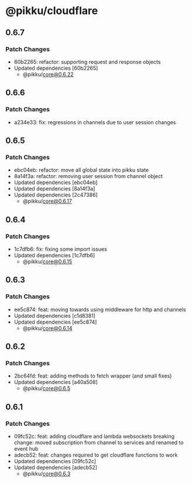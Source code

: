 # @pikku/cloudflare

## 0.6.7

### Patch Changes

- 60b2265: refactor: supporting request and response objects
- Updated dependencies [60b2265]
  - @pikku/core@0.6.22

## 0.6.6

### Patch Changes

- a234e33: fix: regressions in channels due to user session changes

## 0.6.5

### Patch Changes

- ebc04eb: refactor: move all global state into pikku state
- 8a14f3a: refactor: removing user session from channel object
- Updated dependencies [ebc04eb]
- Updated dependencies [8a14f3a]
- Updated dependencies [2c47386]
  - @pikku/core@0.6.17

## 0.6.4

### Patch Changes

- 1c7dfb6: fix: fixing some import issues
- Updated dependencies [1c7dfb6]
  - @pikku/core@0.6.15

## 0.6.3

### Patch Changes

- ee5c874: feat: moving towards using middleware for http and channels
- Updated dependencies [c1d8381]
- Updated dependencies [ee5c874]
  - @pikku/core@0.6.14

## 0.6.2

### Patch Changes

- 2bc64fd: feat: adding methods to fetch wrapper (and small fixes)
- Updated dependencies [a40a508]
  - @pikku/core@0.6.5

## 0.6.1

### Patch Changes

- 09fc52c: feat: adding cloudflare and lambda websockets
  breaking change: moved subscription from channel to services and renamed to event hub
- adecb52: feat: changes required to get cloudflare functions to work
- Updated dependencies [09fc52c]
- Updated dependencies [adecb52]
  - @pikku/core@0.6.3
